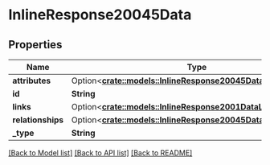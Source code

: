 # InlineResponse20045Data

## Properties

Name | Type | Description | Notes
------------ | ------------- | ------------- | -------------
**attributes** | Option<[**crate::models::InlineResponse20045DataAttributes**](inline_response_200_45_data_attributes.md)> |  | [optional]
**id** | **String** |  | 
**links** | Option<[**crate::models::InlineResponse2001DataLinks**](inline_response_200_1_data_links.md)> |  | [optional]
**relationships** | Option<[**crate::models::InlineResponse20045DataRelationships**](inline_response_200_45_data_relationships.md)> |  | [optional]
**_type** | **String** |  | 

[[Back to Model list]](../README.md#documentation-for-models) [[Back to API list]](../README.md#documentation-for-api-endpoints) [[Back to README]](../README.md)


